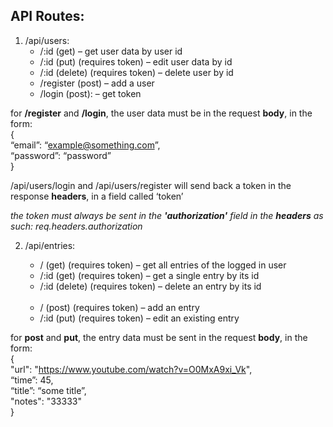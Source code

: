 ## API Routes: 

1. /api/users:  
    * /:id (get) – get user data by user id  
    * /:id (put) (requires token) – edit user data by id
    *  /:id (delete) (requires token) – delete user by id
    * /register (post) – add a user  
    * /login  (post): – get token

for **/register** and **/login**, the user data must be in the request **body**, in the form:   
{   
“email”: “example@something.com”,  
“password”: “password”  
}    

/api/users/login and /api/users/register will send back a token in the response **headers**, in a field called ‘token’  

     
*the token must always be sent in the **'authorization'** field in the **headers** as such: req.headers.authorization*

2. /api/entries:

    * / (get) (requires token) – get all entries of the logged in user   
    * /:id (get) (requires token) – get a single entry by its id   
    * /:id (delete) (requires token) – delete an entry by its id  
­  
    * / (post) (requires token) – add an entry  
    * /:id (put) (requires token) – edit an existing entry  

for **post** and **put**, the entry data must be sent in the request **body**, in the form:  
{  
	"url": "https://www.youtube.com/watch?v=O0MxA9xi_Vk",  
	“time”: 45,  
	“title”: “some title”,  
	"notes": "33333"  
}







